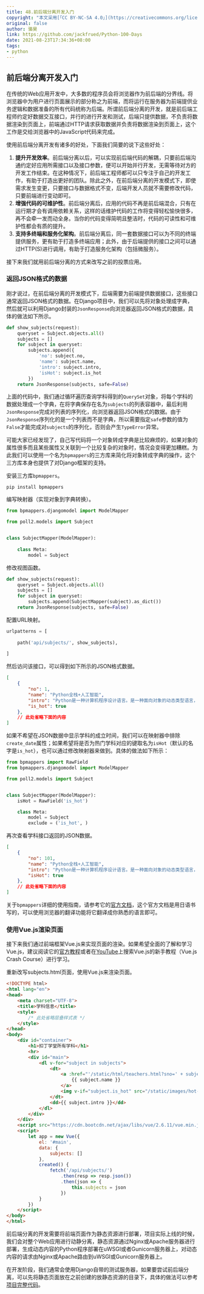 ```yaml
---
title: 48.前后端分离开发入门
copyright: "本文采用[「CC BY-NC-SA 4.0」](https://creativecommons.org/licenses/by-nc-sa/4.0/deed.zh)协议，转载请注明出处。"
original: false
author: 骆昊
link: https://github.com/jackfrued/Python-100-Days
date: 2021-08-23T17:34:36+08:00
tags:
- python
---
```

## 前后端分离开发入门

在传统的Web应用开发中，大多数的程序员会将浏览器作为前后端的分界线。将浏览器中为用户进行页面展示的部分称之为前端，而将运行在服务器为前端提供业务逻辑和数据准备的所有代码统称为后端。所谓前后端分离的开发，就是前后端工程师约定好数据交互接口，并行的进行开发和测试，后端只提供数据，不负责将数据渲染到页面上，前端通过HTTP请求获取数据并负责将数据渲染到页面上，这个工作是交给浏览器中的JavaScript代码来完成。

使用前后端分离开发有诸多的好处，下面我们简要的说下这些好处：

1. **提升开发效率**。前后端分离以后，可以实现前后端代码的解耦，只要前后端沟通约定好应用所需接口以及接口参数，便可以开始并行开发，无需等待对方的开发工作结束。在这种情况下，前后端工程师都可以只专注于自己的开发工作，有助于打造出更好的团队。除此之外，在前后端分离的开发模式下，即使需求发生变更，只要接口与数据格式不变，后端开发人员就不需要修改代码，只要前端进行变动即可。
2. **增强代码的可维护性**。前后端分离后，应用的代码不再是前后端混合，只有在运行期才会有调用依赖关系，这样的话维护代码的工作将变得轻松愉快很多，再不会牵一发而动全身。当你的代码变得简明且整洁时，代码的可读性和可维护性都会有质的提升。
3. **支持多终端和服务化架构**。前后端分离后，同一套数据接口可以为不同的终端提供服务，更有助于打造多终端应用；此外，由于后端提供的接口之间可以通过HTTP(S)进行调用，有助于打造服务化架构（包括微服务）。

接下来我们就用前后端分离的方式来改写之前的投票应用。

### 返回JSON格式的数据

刚才说过，在前后端分离的开发模式下，后端需要为前端提供数据接口，这些接口通常返回JSON格式的数据。在Django项目中，我们可以先将对象处理成字典，然后就可以利用Django封装的`JsonResponse`向浏览器返回JSON格式的数据，具体的做法如下所示。

```Python
def show_subjects(request):
    queryset = Subject.objects.all()
    subjects = []
    for subject in queryset:
        subjects.append({
            'no': subject.no,
            'name': subject.name,
            'intro': subject.intro,
            'isHot': subject.is_hot
        })
    return JsonResponse(subjects, safe=False)
```

上面的代码中，我们通过循环遍历查询学科得到的`QuerySet`对象，将每个学科的数据处理成一个字典，在将字典保存在名为`subjects`的列表容器中，最后利用`JsonResponse`完成对列表的序列化，向浏览器返回JSON格式的数据。由于`JsonResponse`序列化的是一个列表而不是字典，所以需要指定`safe`参数的值为`False`才能完成对`subjects`的序列化，否则会产生`TypeError`异常。

可能大家已经发现了，自己写代码将一个对象转成字典是比较麻烦的，如果对象的属性很多而且某些属性又关联到一个比较复杂的对象时，情况会变得更加糟糕。为此我们可以使用一个名为`bpmappers`的三方库来简化将对象转成字典的操作，这个三方库本身也提供了对Django框架的支持。

安装三方库`bpmappers`。

```Shell
pip install bpmappers
```

编写映射器（实现对象到字典转换）。

```Python
from bpmappers.djangomodel import ModelMapper

from poll2.models import Subject


class SubjectMapper(ModelMapper):
   
    class Meta:
        model = Subject
```

修改视图函数。

```Python
def show_subjects(request):
    queryset = Subject.objects.all()
    subjects = []
    for subject in queryset:
        subjects.append(SubjectMapper(subject).as_dict())
    return JsonResponse(subjects, safe=False)
```

配置URL映射。

```Python
urlpatterns = [
    
    path('api/subjects/', show_subjects),
    
]
```

然后访问该接口，可以得到如下所示的JSON格式数据。

```JSON
[
    {
        "no": 1,
        "name": "Python全栈+人工智能",
        "intro": "Python是一种计算机程序设计语言。是一种面向对象的动态类型语言，最初被设计用于编写自动化脚本(shell)，随着版本的不断更新和语言新功能的添加，越来越多被用于独立的、大型项目的开发。",
        "is_hot": true
    },
    // 此处省略下面的内容
]
```

如果不希望在JSON数据中显示学科的成立时间，我们可以在映射器中排除`create_date`属性；如果希望将是否为热门学科对应的键取名为`isHot`（默认的名字是`is_hot`），也可以通过修改映射器来做到。具体的做法如下所示：

```Python
from bpmappers import RawField
from bpmappers.djangomodel import ModelMapper

from poll2.models import Subject


class SubjectMapper(ModelMapper):
    isHot = RawField('is_hot')

    class Meta:
        model = Subject
        exclude = ('is_hot', )
```

再次查看学科接口返回的JSON数据。

```JSON
[
    {
        "no": 101,
        "name": "Python全栈+人工智能",
        "intro": "Python是一种计算机程序设计语言。是一种面向对象的动态类型语言，最初被设计用于编写自动化脚本(shell)，随着版本的不断更新和语言新功能的添加，越来越多被用于独立的、大型项目的开发。",
        "isHot": true
    },
    // 此处省略下面的内容
]
```

关于`bpmappers`详细的使用指南，请参考它的[官方文档](<https://bpmappers.readthedocs.io/en/stable/>)，这个官方文档是用日语书写的，可以使用浏览器的翻译功能将它翻译成你熟悉的语言即可。

### 使用Vue.js渲染页面

接下来我们通过前端框架Vue.js来实现页面的渲染。如果希望全面的了解和学习Vue.js，建议阅读它的[官方教程](<https://cn.vuejs.org/v2/guide/>)或者在[YouTube](<https://www.youtube.com/>)上搜索Vue.js的新手教程（Vue.js Crash Course）进行学习。

重新改写subjects.html页面，使用Vue.js来渲染页面。

```HTML
<!DOCTYPE html>
<html lang="en">
<head>
    <meta charset="UTF-8">
    <title>学科信息</title>
    <style>
		/* 此处省略层叠样式表 */
    </style>
</head>
<body>
    <div id="container">
        <h1>扣丁学堂所有学科</h1>
        <hr>
        <div id="main">
            <dl v-for="subject in subjects">
                <dt>
                    <a :href="'/static/html/teachers.html?sno=' + subject.no">
                        {{ subject.name }}
                    </a>
                    <img v-if="subject.is_hot" src="/static/images/hot-icon-small.png">
                </dt>
                <dd>{{ subject.intro }}</dd>
            </dl>
        </div>
    </div>
    <script src="https://cdn.bootcdn.net/ajax/libs/vue/2.6.11/vue.min.js"></script>
    <script>
        let app = new Vue({
            el: '#main',
            data: {
                subjects: []
            },
            created() {
                fetch('/api/subjects/')
                    .then(resp => resp.json())
                    .then(json => {
                        this.subjects = json
                    })
            }
        })
    </script>
</body>
</html>
```

前后端分离的开发需要将前端页面作为静态资源进行部署，项目实际上线的时候，我们会对整个Web应用进行动静分离，静态资源通过Nginx或Apache服务器进行部署，生成动态内容的Python程序部署在uWSGI或者Gunicorn服务器上，对动态内容的请求由Nginx或Apache路由到uWSGI或Gunicorn服务器上。

在开发阶段，我们通常会使用Django自带的测试服务器，如果要尝试前后端分离，可以先将静态页面放在之前创建的放静态资源的目录下，具体的做法可以参考[项目完整代码](https://gitee.com/jackfrued/django19062)。
